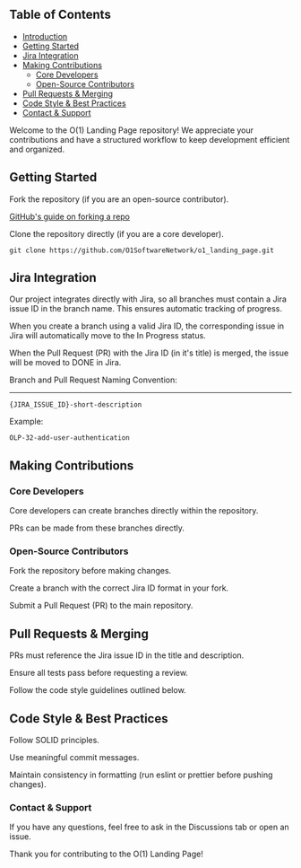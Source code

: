 ## Table of Contents

- [Introduction](#introduction)
- [Getting Started](#getting-started)
- [Jira Integration](#branching-and-jira-integration)
- [Making Contributions](#making-contributions)
  - [Core Developers](#core-developers)
  - [Open-Source Contributors](#open-source-contributors)
- [Pull Requests & Merging](#pull-requests--merging)
- [Code Style & Best Practices](#code-style--best-practices)
- [Contact & Support](#contact--support)

Welcome to the O(1) Landing Page repository! We appreciate your contributions and have a structured workflow to keep development efficient and organized.

## Getting Started

Fork the repository (if you are an open-source contributor).

[GitHub's guide on forking a repo](https://docs.github.com/en/pull-requests/collaborating-with-pull-requests/working-with-forks/fork-a-repo)

Clone the repository directly (if you are a core developer).

`git clone https://github.com/O1SoftwareNetwork/o1_landing_page.git`

## Jira Integration

Our project integrates directly with Jira, so all branches must contain a Jira issue ID in the branch name. This ensures automatic tracking of progress.

When you create a branch using a valid Jira ID, the corresponding issue in Jira will automatically move to the In Progress status.

When the Pull Request (PR) with the Jira ID (in it's title) is merged, the issue will be moved to DONE in Jira.

Branch and Pull Request Naming Convention:
------     ------------

`{JIRA_ISSUE_ID}-short-description`

Example:

`OLP-32-add-user-authentication`

## Making Contributions

### Core Developers

Core developers can create branches directly within the repository.

PRs can be made from these branches directly.

### Open-Source Contributors

Fork the repository before making changes.

Create a branch with the correct Jira ID format in your fork.

Submit a Pull Request (PR) to the main repository.

## Pull Requests & Merging

PRs must reference the Jira issue ID in the title and description.

Ensure all tests pass before requesting a review.

Follow the code style guidelines outlined below.

## Code Style & Best Practices

Follow SOLID principles.

Use meaningful commit messages.

Maintain consistency in formatting (run eslint or prettier before pushing changes).

### Contact & Support

If you have any questions, feel free to ask in the Discussions tab or open an issue.

Thank you for contributing to the O(1) Landing Page!
